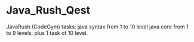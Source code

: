 # Java_Rush_Qest
JavaRush (CodeGym) tasks:
java syntax from 1 to 10 level
java core from 1 to 9 levels, plus 1 task of 10 level.
